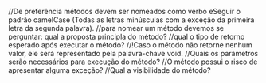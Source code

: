 //De preferência métodos devem ser nomeados como verbo eSeguir o padrão camelCase (Todas as letras minúsculas com a exceção da primeira letra da segunda palavra).
//para nomear um método devemos se perguntar: qual a proposta principla do método? 
//qual o tipo de retorno esperado após executar o método?
//!Caso o método não retorne nenhum valor, ele será representado pela palavra-chave void.
//Quais os parâmetros serão necessários para execução do método?
//O método possui o risco de apresentar alguma exceção?
//Qual a visibilidade do método?
